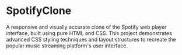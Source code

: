 # SpotifyClone
A responsive and visually accurate clone of the Spotify web player interface, built using pure HTML and CSS. This project demonstrates advanced CSS styling techniques and layout structures to recreate the popular music streaming platform's user interface.
